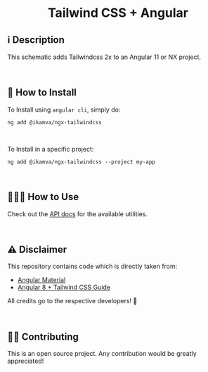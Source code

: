 <h1 align="center">Tailwind CSS + Angular</h1>

## ℹ️️ Description

This schematic adds Tailwindcss 2x to an Angular 11 or NX project. 

<br>

## 🔧 How to Install

To Install using `angular cli`, simply do:

```
ng add @ikamva/ngx-tailwindcss
```

<br>

To Install in a specific project:

```
ng add @ikamva/ngx-tailwindcss --project my-app
```

<br>

## 👨🏻‍🏫 How to Use

Check out the [API docs](https://tailwindcss.com/) for the available utilities.

<br>

## ⚠️️ Disclaimer

This repository contains code which is directly taken from:

- [Angular Material](https://github.com/angular/components/tree/master/src/cdk/schematics/utils)
- [Angular 8 + Tailwind CSS Guide](https://dev.to/seankerwin/angular-8-tailwind-css-guide-3m45)

All credits go to the respective developers! 👏

<br>

## 💁🏻 Contributing

This is an open source project. Any contribution would be greatly appreciated!
